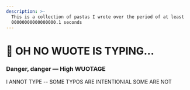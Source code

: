 ```yaml
---
description: >-
  This is a collection of pastas I wrote over the period of at least
  00000000000000000.1 seconds
---
```


# 🍝 OH NO WUOTE IS TYPING…

### Danger, danger — High WUOTAGE

I ANNOT TYPE -- SOME TYPOS ARE INTENTIONIAL SOME ARE NOT

